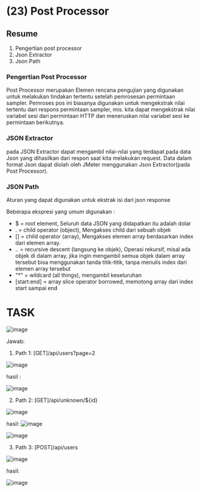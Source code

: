 # (23) Post Processor
## Resume
1. Pengertian post processor
2. Json Extractor
3. Json Path

### Pengertian Post Processor 

Post Processor merupakan Elemen rencana pengujian yang digunakan untuk melakukan tindakan tertentu setelah pemrosesan permintaan sampler. Pemroses pos ini biasanya digunakan untuk mengekstrak nilai tertentu dari respons permintaan sampler, mis. kita dapat mengekstrak nilai variabel sesi dari permintaan HTTP dan meneruskan nilai variabel sesi ke permintaan berikutnya.

### **JSON Extractor**

pada JSON Extractor dapat mengambil nilai-nilai yang terdapat pada data Json yang dihasilkan dari respon saat kita melakukan request. Data dalam format Json dapat diolah oleh JMeter menggunakan Json Extractor(pada Post Processor).

### **JSON Path**

Aturan yang dapat digunakan untuk ekstrak isi dari json response

Beberapa ekspresi yang umum digunakan :

- $ =  root element, Seluruh data JSON yang didapatkan itu adalah dolar
- . = child operator (object), Mengakses child dari sebuah objek
- [] = child operator (array),  Mengakses elemen array berdasarkan index dari elemen array.
- .. = recursive descent (langsung ke objek), Operasi rekursif, misal ada objek di dalam array, jika ingin mengambil semua objek dalam array tersebut bisa menggunakan tanda titik-titik, tanpa menulis index dari elemen array tersebut
- "*" = wildcard (all things), mengambil keseluruhan
- [start:end] = array slice operator borrowed, memotong array dari index start sampai end

# TASK
![image](https://user-images.githubusercontent.com/75010847/161705449-c2c62925-e77c-4c65-82ad-ab8e75fcd923.png)

Jawab: 
1. Path 1: [GET]/api/users?page=2

![image](https://user-images.githubusercontent.com/75010847/161707073-2c1357a5-75aa-4c5d-a727-a529ed207bef.png)

hasil :

![image](https://user-images.githubusercontent.com/75010847/161927607-0ea2861d-99d6-4dfd-b7ca-f827b6d49e5f.png)

2. Path 2: [GET]/api/unknown/${id}

![image](https://user-images.githubusercontent.com/75010847/161927320-9500aa1a-eaf1-4810-abd8-d3a58fd3d012.png)

hasil: 
![image](https://user-images.githubusercontent.com/75010847/161927440-c0f497e2-263d-47ea-9595-39cee5506e1b.png)


![image](https://user-images.githubusercontent.com/75010847/161927494-ab996dbf-ea9b-4ead-9869-f36dc4665cce.png)


3. Path 3: [POST]/api/users

![image](https://user-images.githubusercontent.com/75010847/161706894-ec7a4fc6-0cc6-45a6-817a-7f1a2b566a95.png)

hasil: 

![image](https://user-images.githubusercontent.com/75010847/161927649-83e62368-7493-43b2-81d8-4c9563941dc9.png)
